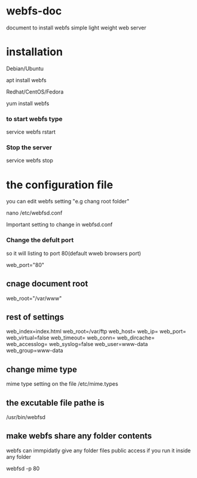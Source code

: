# webfs-doc
document to install webfs simple light weight web server 

# installation 

Debian/Ubuntu  

apt install webfs   

Redhat/CentOS/Fedora

yum install webfs   

### to start webfs type 

service  webfs rstart  

### Stop the server 

service  webfs stop 

# the configuration file 
you can edit webfs setting "e.g chang root folder"

nano /etc/webfsd.conf

Important setting to change in webfsd.conf 
### Change the defult port 
so it will listing to port 80(default wweb browsers port)

web_port="80" 
##  cnage document root
web_root="/var/www"
##  rest of settings 
web_index=index.html
web_root=/var/ftp
web_host=
web_ip=
web_port=
web_virtual=false
web_timeout=
web_conn=
web_dircache=
web_accesslog=
web_syslog=false
web_user=www-data
web_group=www-data

## change mime type 
mime type setting on the file 
 /etc/mime.types
## the excutable file pathe is 
 /usr/bin/webfsd
 ## make webfs share any folder contents 
 webfs can immpidatly give any folder files public access if you run it inside any folder 

   webfsd   -p 80
 
